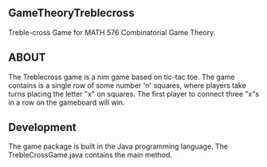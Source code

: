 ## GameTheoryTreblecross
Treble-cross Game for MATH 576 Combinatorial Game Theory.

## ABOUT
The Treblecross game is a nim game based on tic-tac toe. 
The game contains is a single row of some number 'n' squares, where players take turns placing the letter "x" on squares.
The first player to connect three "x"s in a row on the gameboard will win. 

## Development
The game package is built in the Java programming language. The TrebleCrossGame.java contains the main method. 
